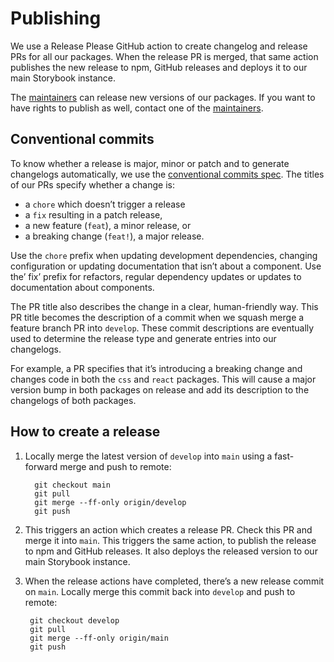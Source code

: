 # Publishing

We use a Release Please GitHub action to create changelog and release PRs for all our packages.
When the release PR is merged, that same action publishes the new release to npm, GitHub releases and deploys it to our main Storybook instance.

The [maintainers](./documentation/maintainers.md) can release new versions of our packages.
If you want to have rights to publish as well, contact one of the [maintainers](./maintainers.md).

## Conventional commits

To know whether a release is major, minor or patch and to generate changelogs automatically, we use the [conventional commits spec](https://www.conventionalcommits.org/en/v1.0.0/).
The titles of our PRs specify whether a change is:

- a `chore` which doesn’t trigger a release
- a `fix` resulting in a patch release,
- a new feature (`feat`), a minor release, or
- a breaking change (`feat!`), a major release.

Use the `chore` prefix when updating development dependencies, changing configuration or updating documentation that isn’t about a component.
Use the’ fix’ prefix for refactors, regular dependency updates or updates to documentation about components.

The PR title also describes the change in a clear, human-friendly way.
This PR title becomes the description of a commit when we squash merge a feature branch PR into `develop`.
These commit descriptions are eventually used to determine the release type and generate entries into our changelogs.

For example, a PR specifies that it’s introducing a breaking change and changes code in both the `css` and `react` packages.
This will cause a major version bump in both packages on release and add its description to the changelogs of both packages.

## How to create a release

1. Locally merge the latest version of `develop` into `main` using a fast-forward merge and push to remote:

   ```shell
     git checkout main
     git pull
     git merge --ff-only origin/develop
     git push
   ```

2. This triggers an action which creates a release PR.
   Check this PR and merge it into `main`.
   This triggers the same action, to publish the release to npm and GitHub releases.
   It also deploys the released version to our main Storybook instance.
3. When the release actions have completed, there’s a new release commit on `main`.
   Locally merge this commit back into `develop` and push to remote:

   ```shell
    git checkout develop
    git pull
    git merge --ff-only origin/main
    git push
   ```
